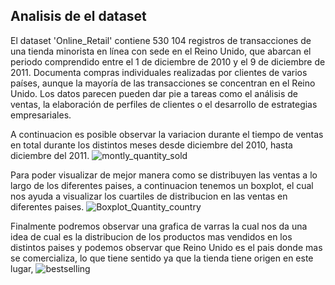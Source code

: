 ## Analisis de el dataset
El dataset 'Online_Retail' contiene 530 104 registros de transacciones de una tienda minorista en línea con sede en el Reino Unido, que abarcan el periodo comprendido entre el 1 de diciembre de 2010 y el 9 de diciembre de 2011. Documenta compras individuales realizadas por clientes de varios países, aunque la mayoría de las transacciones se concentran en el Reino Unido. Los datos parecen pueden dar pie a tareas como el análisis de ventas, la elaboración de perfiles de clientes o el desarrollo de estrategias empresariales.

A continuacion es posible observar la variacion durante el tiempo de ventas en total durante los distintos meses desde diciembre del 2010, hasta diciembre del 2011.
![montly_quantity_sold](https://github.com/user-attachments/assets/a28d2025-7f99-4186-8f71-e2c03ef563dd)

Para poder visualizar de mejor manera como se distribuyen las ventas a lo largo de los diferentes paises, a continuacion tenemos un boxplot, el cual nos ayuda a visualizar los cuartiles de distribucion en las ventas
en diferentes paises.
![Boxplot_Quantity_country](https://github.com/user-attachments/assets/cdf107b2-1f86-456e-b352-4c704967002d)

Finalmente podremos observar una grafica de varras la cual nos da una idea de cual es la distribucion de los productos mas vendidos en los distintos paises y podemos observar que Reino Unido
es el pais donde mas se comercializa, lo que tiene sentido ya que la tienda tiene origen en este lugar, 
![bestselling](https://github.com/user-attachments/assets/4130c772-ca9f-42c8-8104-00c6c3926bac)


